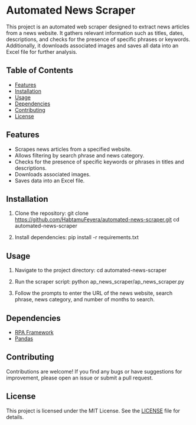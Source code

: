 # Automated News Scraper

This project is an automated web scraper designed to extract news articles from a news website. It gathers relevant information such as titles, dates, descriptions, and checks for the presence of specific phrases or keywords. Additionally, it downloads associated images and saves all data into an Excel file for further analysis.

## Table of Contents

- [Features](#features)
- [Installation](#installation)
- [Usage](#usage)
- [Dependencies](#dependencies)
- [Contributing](#contributing)
- [License](#license)

## Features

- Scrapes news articles from a specified website.
- Allows filtering by search phrase and news category.
- Checks for the presence of specific keywords or phrases in titles and descriptions.
- Downloads associated images.
- Saves data into an Excel file.

## Installation

1. Clone the repository:
git clone https://github.com/HabtamuFeyera/automated-news-scraper.git
cd automated-news-scraper


2. Install dependencies:
pip install -r requirements.txt


## Usage

1. Navigate to the project directory:
cd automated-news-scraper


2. Run the scraper script:
python ap_news_scraper/ap_news_scraper.py

3. Follow the prompts to enter the URL of the news website, search phrase, news category, and number of months to search.

## Dependencies

- [RPA Framework](https://github.com/robocorp/rpaframework)
- [Pandas](https://github.com/pandas-dev/pandas)

## Contributing

Contributions are welcome! If you find any bugs or have suggestions for improvement, please open an issue or submit a pull request.

## License

This project is licensed under the MIT License. See the [LICENSE](LICENSE) file for details.

